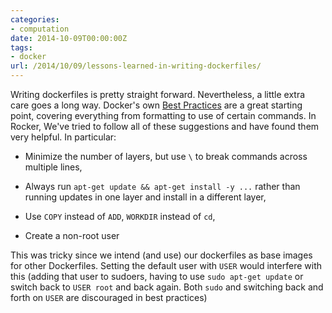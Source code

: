 ```yaml
---
categories:
- computation
date: 2014-10-09T00:00:00Z
tags:
- docker
url: /2014/10/09/lessons-learned-in-writing-dockerfiles/
---
```


Writing dockerfiles is pretty straight forward. Nevertheless, a little
extra care goes a long way.  Docker's own [Best
Practices](https://docs.docker.com/articles/dockerfile_best-practices/)
are a great starting point, covering everything from formatting to use
of certain commands. In Rocker, We've tried to follow all of these suggestions and
have found them very helpful.  In particular:

- Minimize the number of layers, but use `\` to break commands across
multiple lines,

- Always run `apt-get update && apt-get install -y ...` rather than
running updates in one layer and install in a different layer,

- Use `COPY` instead of `ADD`, `WORKDIR` instead of `cd`,

- Create a non-root user

This was tricky since we intend (and use) our dockerfiles as base images
for other Dockerfiles.  Setting the default user with `USER` would
interfere with this (adding that user to sudoers, having to use `sudo
apt-get update` or switch back to `USER root` and back again. Both `sudo`
and switching back and forth on `USER` are discouraged in best practices)

